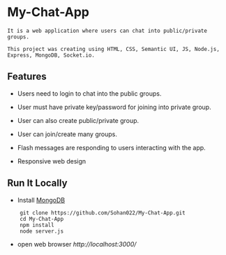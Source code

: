 # My-Chat-App

```
It is a web application where users can chat into public/private groups.

This project was creating using HTML, CSS, Semantic UI, JS, Node.js, Express, MongoDB, Socket.io.
```

## Features

 * Users need to login to chat into the public groups.
 
 * User must have private key/password for joining into private group.
 
 * User can also create public/private group.
 
 * User can join/create many groups.
 
 * Flash messages are responding to users interacting with the app.
 
 * Responsive web design
 
 ## Run It Locally
 
 * Install [MongoDB](https://www.mongodb.com/)
 
```
    git clone https://github.com/Sohan022/My-Chat-App.git
    cd My-Chat-App
    npm install
    node server.js
```
* open web browser *http://localhost:3000/*




